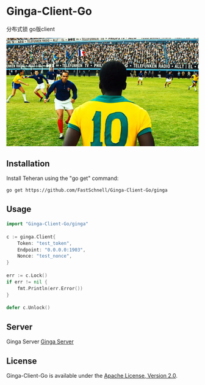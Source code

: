 Ginga-Client-Go
===============
分布式锁 go版client

![image](ginga.jpeg)

Installation
------------

Install Teheran using the "go get" command:

    go get https://github.com/FastSchnell/Ginga-Client-Go/ginga


Usage
-----
```go
import "Ginga-Client-Go/ginga"

c := ginga.Client{
    Token: "test_token",
    Endpoint: "0.0.0.0:1903",
    Nonce: "test_nonce",
}

err := c.Lock()
if err != nil {
    fmt.Println(err.Error())
}

defer c.Unlock()

```

Server
------------
Ginga Server [Ginga Server](https://github.com/FastSchnell/Ginga)

License
-------

Ginga-Client-Go is available under the [Apache License, Version 2.0](http://www.apache.org/licenses/LICENSE-2.0.html).